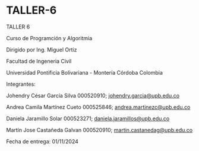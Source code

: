 # TALLER-6
TALLER 6

Curso de Programción y Algoritmia 

Dirigido por Ing. Miguel Ortiz 

Facultad de Ingeneria Civil


Universidad Pontificia Bolivariana - Montería Córdoba Colombia 


Integrantes:


Johendry César García Silva 000520910; johendry.garcia@upb.edu.co

Andrea Camila Martínez Cueto 000525846; andrea.martinezc@upb.edu.co

Daniela Jaramillo Solar 000523271; daniela.jaramillos@upb.edu.co

Martín Jose Castañeda Galvan 000520910; martin.castanedag@upb.edu.co




Fecha de entrega: 01/11/2024
